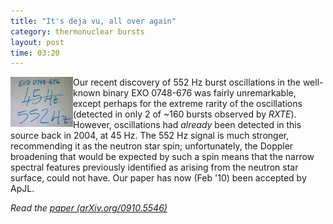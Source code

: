 ```yaml
---
title: "It's deja vu, all over again"
category: thermonuclear bursts
layout: post
time: 03:20
---
```

<!-- header generated from blosxom format post; make_header.pl 23.1.2022 -->
<p>
<!-- created by convert.pl on Mon Jan 30 02:24:47 EST 2012 -->
<!-- converted from ../2009/10/its-deja-vu-all-over-again.html -->
<!-- Post timestamp Friday, October 30, 2009 1:20 PM -->
<!-- touch -t 200910301320 -->
<!-- Labels: 2009, papers, pulsars, thermonuclear bursts -->
      <img src="/images/0748-676.jpg" width="100" align="left">Our recent discovery of 552&nbsp;Hz burst oscillations in the well-known binary EXO&nbsp;0748-676 was fairly unremarkable, except perhaps for the extreme rarity of the oscillations (detected in only 2 of ~160 bursts observed by <em>RXTE</em>). However, oscillations had <em>already</em> been detected in this source back in 2004, at 45&nbsp;Hz. The 552&nbsp;Hz signal is much stronger, recommending it as the neutron star spin; unfortunately, the Doppler broadening that would be expected by such a spin means that the narrow spectral features previously identified as arising from the neutron star surface, could not have. Our paper has now (Feb '10) been accepted by ApJL.
<p>
<em>Read the <a href="http://arxiv.org/abs/0910.5546">paper (arXiv.org/0910.5546)</a></em>

